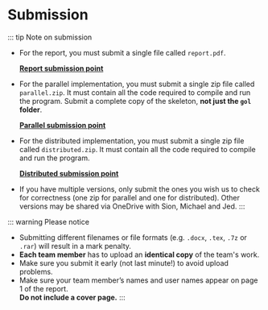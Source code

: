 # Submission

::: tip Note on submission

- For the report, you must submit a single file called `report.pdf`.

  [**Report submission point**](https://www.ole.bris.ac.uk/webapps/assignment/uploadAssignment?content_id=_9225275_1&course_id=_260087_1&group_id=&mode=cpview)

- For the parallel implementation, you must submit a single zip file called `parallel.zip`. It must contain all the code required to compile and run the program. Submit a complete copy of the skeleton, **not just the `gol` folder**.

  [**Parallel submission point**](https://www.ole.bris.ac.uk/webapps/assignment/uploadAssignment?content_id=_9229197_1&course_id=_260087_1&group_id=&mode=cpview)

- For the distributed implementation, you must submit a single zip file called `distributed.zip`. It must contain all the code required to compile and run the program.

  [**Distributed submission point**](https://www.ole.bris.ac.uk/webapps/assignment/uploadAssignment?content_id=_9229199_1&course_id=_260087_1&group_id=&mode=cpview) 

- If you have multiple versions, only submit the ones you wish us to check for correctness (one zip for parallel and one for distributed). Other versions may be shared via OneDrive with Sion, Michael and Jed.
:::

::: warning Please notice

- Submitting different filenames or file formats (e.g. `.docx`, `.tex`, `.7z` or `.rar`) will result in a mark penalty.
- **Each team member** has to upload an **identical copy** of the team's work.
- Make sure you submit it early (not last minute!) to avoid upload problems.
- Make sure your team member’s names and user names appear on page 1 of the report.\
**Do not include a cover page.**
:::
